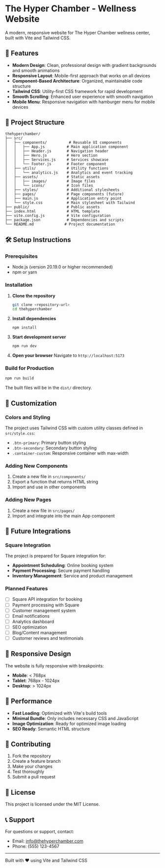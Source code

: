 # The Hyper Chamber - Wellness Website

A modern, responsive website for The Hyper Chamber wellness center, built with Vite and Tailwind CSS.

## 🚀 Features

- **Modern Design**: Clean, professional design with gradient backgrounds and smooth animations
- **Responsive Layout**: Mobile-first approach that works on all devices
- **Component-Based Architecture**: Organized, maintainable code structure
- **Tailwind CSS**: Utility-first CSS framework for rapid development
- **Smooth Scrolling**: Enhanced user experience with smooth navigation
- **Mobile Menu**: Responsive navigation with hamburger menu for mobile devices

## 📁 Project Structure

```
thehyperchamber/
├── src/
│   ├── components/          # Reusable UI components
│   │   ├── App.js          # Main application component
│   │   ├── Header.js       # Navigation header
│   │   ├── Hero.js         # Hero section
│   │   ├── Services.js     # Services showcase
│   │   └── Footer.js       # Footer component
│   ├── utils/              # Utility functions
│   │   └── analytics.js    # Analytics and event tracking
│   ├── assets/             # Static assets
│   │   ├── images/         # Image files
│   │   └── icons/          # Icon files
│   ├── styles/             # Additional stylesheets
│   ├── pages/              # Page components (future)
│   ├── main.js             # Application entry point
│   └── style.css           # Main stylesheet with Tailwind
├── public/                 # Public assets
├── index.html              # HTML template
├── vite.config.js          # Vite configuration
├── package.json            # Dependencies and scripts
└── README.md              # Project documentation
```

## 🛠️ Setup Instructions

### Prerequisites
- Node.js (version 20.19.0 or higher recommended)
- npm or yarn

### Installation

1. **Clone the repository**
   ```bash
   git clone <repository-url>
   cd thehyperchamber
   ```

2. **Install dependencies**
   ```bash
   npm install
   ```

3. **Start development server**
   ```bash
   npm run dev
   ```

4. **Open your browser**
   Navigate to `http://localhost:5173`

### Build for Production

```bash
npm run build
```

The built files will be in the `dist/` directory.

## 🎨 Customization

### Colors and Styling
The project uses Tailwind CSS with custom utility classes defined in `src/style.css`:

- `.btn-primary`: Primary button styling
- `.btn-secondary`: Secondary button styling  
- `.container-custom`: Responsive container with max-width

### Adding New Components
1. Create a new file in `src/components/`
2. Export a function that returns HTML string
3. Import and use in other components

### Adding New Pages
1. Create a new file in `src/pages/`
2. Import and integrate into the main App component

## 🔌 Future Integrations

### Square Integration
The project is prepared for Square integration for:
- **Appointment Scheduling**: Online booking system
- **Payment Processing**: Secure payment handling
- **Inventory Management**: Service and product management

### Planned Features
- [ ] Square API integration for booking
- [ ] Payment processing with Square
- [ ] Customer management system
- [ ] Email notifications
- [ ] Analytics dashboard
- [ ] SEO optimization
- [ ] Blog/Content management
- [ ] Customer reviews and testimonials

## 📱 Responsive Design

The website is fully responsive with breakpoints:
- **Mobile**: < 768px
- **Tablet**: 768px - 1024px  
- **Desktop**: > 1024px

## 🚀 Performance

- **Fast Loading**: Optimized with Vite's build tools
- **Minimal Bundle**: Only includes necessary CSS and JavaScript
- **Image Optimization**: Ready for optimized image loading
- **SEO Ready**: Semantic HTML structure

## 🤝 Contributing

1. Fork the repository
2. Create a feature branch
3. Make your changes
4. Test thoroughly
5. Submit a pull request

## 📄 License

This project is licensed under the MIT License.

## 📞 Support

For questions or support, contact:
- Email: info@thehyperchamber.com
- Phone: (555) 123-4567

---

Built with ❤️ using Vite and Tailwind CSS 
